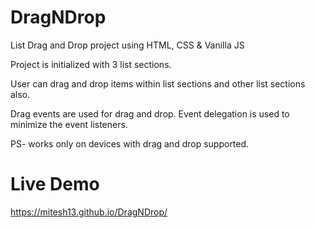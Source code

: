 # DragNDrop
List Drag and Drop project using HTML, CSS &amp; Vanilla JS 

Project is initialized with 3 list sections.

User can drag and drop items within list sections and other list sections also.

Drag events are used for drag and drop. Event delegation is used to minimize the event listeners.

PS- works only on devices with drag and drop supported.

# Live Demo
https://mitesh13.github.io/DragNDrop/
